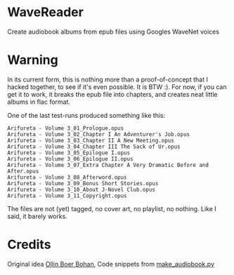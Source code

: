 # WaveReader
Create audiobook albums from epub files using Googles WaveNet voices

# Warning
In its current form, this is nothing more than a proof-of-concept that I hacked together, to see if it's even possible. It is BTW :).
For now, if you can get it to work, it breaks the epub file into chapters, and creates neat little albums in flac format.

One of the last test-runs produced something like this:

```
Arifureta - Volume 3_01_Prologue.opus
Arifureta - Volume 3_02_Chapter I An Adventurer's Job.opus
Arifureta - Volume 3_03_Chapter II A New Meeting.opus
Arifureta - Volume 3_04_Chapter III The Sack of Ur.opus
Arifureta - Volume 3_05_Epilogue I.opus
Arifureta - Volume 3_06_Epilogue II.opus
Arifureta - Volume 3_07_Extra Chapter A Very Dramatic Before and After.opus
Arifureta - Volume 3_08_Afterword.opus
Arifureta - Volume 3_09_Bonus Short Stories.opus
Arifureta - Volume 3_10_About J-Novel Club.opus
Arifureta - Volume 3_11_Copyright.opus
```

The files are not (yet) tagged, no cover art, no playlist, no nothing. Like I said, it barely works.

# Credits
Original idea [Ollin Boer Bohan](https://gist.github.com/madebyollin), Code snippets from [make_audiobook.py](https://gist.github.com/madebyollin/508930c86fa12e1a70e32d91411485a8)
